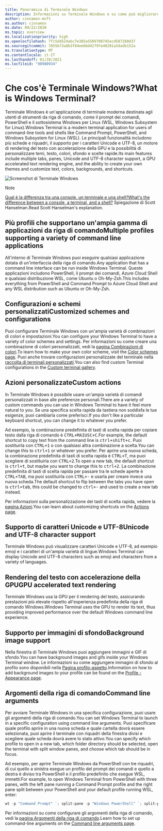 ```yaml
---
title: Panoramica di Terminale Windows
description: Informazioni su Terminale Windows e su come può migliorare il flusso di lavoro della riga di comando.
author: cinnamon-msft
ms.author: cinnamon
ms.date: 09/22/2020
ms.topic: overview
ms.localizationpriority: high
ms.openlocfilehash: 7fc5dd524abc7e385a5509700745ecd587260d37
ms.sourcegitcommit: 7855b73a8b3f84ee6bd42797e40281a3dadb152a
ms.translationtype: MT
ms.contentlocale: it-IT
ms.lasthandoff: 01/28/2021
ms.locfileid: "98980934"
---
```

# <a name="what-is-windows-terminal"></a><span data-ttu-id="2b905-103">Che cos'è Terminale Windows?</span><span class="sxs-lookup"><span data-stu-id="2b905-103">What is Windows Terminal?</span></span>

<span data-ttu-id="2b905-104">Terminale Windows è un'applicazione di terminale moderna destinata agli utenti di strumenti da riga di comando, come il prompt dei comandi, PowerShell e il sottosistema Windows per Linux (WSL, Windows Subsystem for Linux).</span><span class="sxs-lookup"><span data-stu-id="2b905-104">Windows Terminal is a modern terminal application for users of command-line tools and shells like Command Prompt, PowerShell, and Windows Subsystem for Linux (WSL).</span></span> <span data-ttu-id="2b905-105">Le principali funzionalità includono più schede e riquadri, il supporto per i caratteri Unicode e UTF-8, un motore di rendering del testo con accelerazione della GPU e la possibilità di personalizzare temi, testo, colori, sfondo e scelte rapide.</span><span class="sxs-lookup"><span data-stu-id="2b905-105">Its main features include multiple tabs, panes, Unicode and UTF-8 character support, a GPU accelerated text rendering engine, and the ability to create your own themes and customize text, colors, backgrounds, and shortcuts.</span></span>

![Screenshot di Terminale Windows](./images/overview.png)

> [!NOTE]
> [<span data-ttu-id="2b905-107">Qual è la differenza tra una console, un terminale e una shell?</span><span class="sxs-lookup"><span data-stu-id="2b905-107">What's the difference between a console, a terminal, and a shell?</span></span>](https://www.hanselman.com/blog/WhatsTheDifferenceBetweenAConsoleATerminalAndAShell.aspx) <span data-ttu-id="2b905-108">Spiegazione di Scott Hanselman.</span><span class="sxs-lookup"><span data-stu-id="2b905-108">Read Scott Hanselman's explanation.</span></span>

## <a name="multiple-profiles-supporting-a-variety-of-command-line-applications"></a><span data-ttu-id="2b905-109">Più profili che supportano un'ampia gamma di applicazioni da riga di comando</span><span class="sxs-lookup"><span data-stu-id="2b905-109">Multiple profiles supporting a variety of command line applications</span></span>

<span data-ttu-id="2b905-110">All'interno di Terminale Windows puoi eseguire qualsiasi applicazione dotata di un'interfaccia della riga di comando.</span><span class="sxs-lookup"><span data-stu-id="2b905-110">Any application that has a command line interface can be run inside Windows Terminal.</span></span> <span data-ttu-id="2b905-111">Queste applicazioni includono PowerShell, il prompt dei comandi, Azure Cloud Shell e qualsiasi distribuzione WSL, come Ubuntu o Oh-My-Zsh.</span><span class="sxs-lookup"><span data-stu-id="2b905-111">This includes everything from PowerShell and Command Prompt to Azure Cloud Shell and any WSL distribution such as Ubuntu or Oh-My-Zsh.</span></span>

## <a name="customized-schemes-and-configurations"></a><span data-ttu-id="2b905-112">Configurazioni e schemi personalizzati</span><span class="sxs-lookup"><span data-stu-id="2b905-112">Customized schemes and configurations</span></span>

<span data-ttu-id="2b905-113">Puoi configurare Terminale Windows con un'ampia varietà di combinazioni di colori e impostazioni.</span><span class="sxs-lookup"><span data-stu-id="2b905-113">You can configure your Windows Terminal to have a variety of color schemes and settings.</span></span> <span data-ttu-id="2b905-114">Per informazioni su come creare una combinazione di colori personalizzati, vedi la [pagina Combinazioni di colori](./customize-settings/color-schemes.md).</span><span class="sxs-lookup"><span data-stu-id="2b905-114">To learn how to make your own color scheme, visit the [Color schemes page](./customize-settings/color-schemes.md).</span></span> <span data-ttu-id="2b905-115">Puoi anche trovare configurazioni personalizzate del terminale nella [raccolta di terminali personalizzati](./custom-terminal-gallery/powerline-in-powershell.md).</span><span class="sxs-lookup"><span data-stu-id="2b905-115">You can also find custom Terminal configurations in the [Custom terminal gallery](./custom-terminal-gallery/powerline-in-powershell.md).</span></span>

## <a name="custom-actions"></a><span data-ttu-id="2b905-116">Azioni personalizzate</span><span class="sxs-lookup"><span data-stu-id="2b905-116">Custom actions</span></span>

<span data-ttu-id="2b905-117">In Terminale Windows è possibile usare un'ampia varietà di comandi personalizzati in base alle preferenze personali.</span><span class="sxs-lookup"><span data-stu-id="2b905-117">There are a variety of custom commands you can use in Windows Terminal to have it feel more natural to you.</span></span> <span data-ttu-id="2b905-118">Se una specifica scelta rapida da tastiera non soddisfa le tue esigenze, puoi cambiarla come preferisci.</span><span class="sxs-lookup"><span data-stu-id="2b905-118">If you don't like a particular keyboard shortcut, you can change it to whatever you prefer.</span></span>

<span data-ttu-id="2b905-119">Ad esempio, la combinazione predefinita di tasti di scelta rapida per copiare testo dalla riga di comando è <kbd>CTRL+MAIUSC+C</kbd>.</span><span class="sxs-lookup"><span data-stu-id="2b905-119">For example, the default shortcut to copy text from the command line is <kbd>ctrl+shift+c</kbd>.</span></span> <span data-ttu-id="2b905-120">Puoi sostituirla con <kbd>CTRL+1</kbd> o con qualsiasi altra combinazione a scelta.</span><span class="sxs-lookup"><span data-stu-id="2b905-120">You can change this to <kbd>ctrl+1</kbd> or whatever you prefer.</span></span> <span data-ttu-id="2b905-121">Per aprire una nuova scheda, la combinazione predefinita di tasti di scelta rapida è <kbd>CTRL+T</kbd>, ma puoi scegliere di sostituirla con <kbd>CTRL+2</kbd>.</span><span class="sxs-lookup"><span data-stu-id="2b905-121">To open a new tab, the default shortcut is <kbd>ctrl+t</kbd>, but maybe you want to change this to <kbd>ctrl+2</kbd>.</span></span> <span data-ttu-id="2b905-122">La combinazione predefinita di tasti di scelta rapida per passare tra le schede aperte è <kbd>CTRL+TAB</kbd>, ma puoi sostituirla con <kbd>CTRL+-</kbd> e usarla per creare invece una nuova scheda.</span><span class="sxs-lookup"><span data-stu-id="2b905-122">The default shortcut to flip between the tabs you have open is <kbd>ctrl+tab</kbd>, this could be changed to <kbd>ctrl+-</kbd> and used to create a new tab instead.</span></span>

<span data-ttu-id="2b905-123">Per informazioni sulla personalizzazione dei tasti di scelta rapida, vedere la [pagina Azioni](./customize-settings/actions.md).</span><span class="sxs-lookup"><span data-stu-id="2b905-123">You can learn about customizing shortcuts on the [Actions page](./customize-settings/actions.md).</span></span>

## <a name="unicode-and-utf-8-character-support"></a><span data-ttu-id="2b905-124">Supporto di caratteri Unicode e UTF-8</span><span class="sxs-lookup"><span data-stu-id="2b905-124">Unicode and UTF-8 character support</span></span>

<span data-ttu-id="2b905-125">Terminale Windows può visualizzare caratteri Unicode e UTF-8, ad esempio emoji e i caratteri di un'ampia varietà di lingue.</span><span class="sxs-lookup"><span data-stu-id="2b905-125">Windows Terminal can display Unicode and UTF-8 characters such as emoji and characters from a variety of languages.</span></span>

## <a name="gpu-accelerated-text-rendering"></a><span data-ttu-id="2b905-126">Rendering del testo con accelerazione della GPU</span><span class="sxs-lookup"><span data-stu-id="2b905-126">GPU accelerated text rendering</span></span>

<span data-ttu-id="2b905-127">Terminale Windows usa la GPU per il rendering del testo, assicurando prestazioni più elevate rispetto all'esperienza predefinita della riga di comando Windows.</span><span class="sxs-lookup"><span data-stu-id="2b905-127">Windows Terminal uses the GPU to render its text, thus providing improved performance over the default Windows command line experience.</span></span>

## <a name="background-image-support"></a><span data-ttu-id="2b905-128">Supporto per immagini di sfondo</span><span class="sxs-lookup"><span data-stu-id="2b905-128">Background image support</span></span>

<span data-ttu-id="2b905-129">Nella finestra di Terminale Windows puoi aggiungere immagini e GIF di sfondo.</span><span class="sxs-lookup"><span data-stu-id="2b905-129">You can have background images and gifs inside your Windows Terminal window.</span></span> <span data-ttu-id="2b905-130">Le informazioni su come aggiungere immagini di sfondo al profilo sono disponibili nella [Pagina profilo-aspetto](./customize-settings/profile-appearance.md#background-image).</span><span class="sxs-lookup"><span data-stu-id="2b905-130">Information on how to add background images to your profile can be found on the [Profile - Appearance page](./customize-settings/profile-appearance.md#background-image).</span></span>

## <a name="command-line-arguments"></a><span data-ttu-id="2b905-131">Argomenti della riga di comando</span><span class="sxs-lookup"><span data-stu-id="2b905-131">Command line arguments</span></span>

<span data-ttu-id="2b905-132">Per avviare Terminale Windows in una specifica configurazione, puoi usare gli argomenti della riga di comando.</span><span class="sxs-lookup"><span data-stu-id="2b905-132">You can set Windows Terminal to launch in a specific configuration using command line arguments.</span></span> <span data-ttu-id="2b905-133">Puoi specificare quale profilo aprire in una nuova scheda e quale cartella dovrà essere selezionata, puoi aprire il terminale con riquadri della finestra divisi e scegliere quale scheda dovrà avere lo stato attivo.</span><span class="sxs-lookup"><span data-stu-id="2b905-133">You can specify which profile to open in a new tab, which folder directory should be selected, open the terminal with split window panes, and choose which tab should be in focus.</span></span>

<span data-ttu-id="2b905-134">Ad esempio, per aprire Terminale Windows da PowerShell con tre riquadri, di cui quello a sinistra esegue un profilo del prompt dei comandi e quello a destra è diviso tra PowerShell e il profilo predefinito che esegue WSL, immetti:</span><span class="sxs-lookup"><span data-stu-id="2b905-134">For example, to open Windows Terminal from PowerShell with three panes, with the left pane running a Command Prompt profile and the right pane split between your PowerShell and your default profile running WSL, enter:</span></span>

```powershell
wt -p "Command Prompt" `; split-pane -p "Windows PowerShell" `; split-pane -H wsl.exe
```

<span data-ttu-id="2b905-135">Per informazioni su come configurare gli argomenti della riga di comando, vedi la [pagina Argomenti della riga di comando](./command-line-arguments.md).</span><span class="sxs-lookup"><span data-stu-id="2b905-135">Learn how to set up command-line arguments on the [Command line arguments page](./command-line-arguments.md).</span></span>
